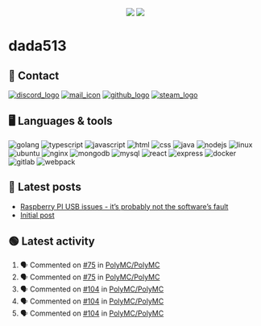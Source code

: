 <p align="center">
  <img src="https://github-readme-stats.vercel.app/api?username=dada513&show_icons=true&count_private=true&include_all_commits=true&hide_border=true"/>
  <img src="https://github-readme-stats.vercel.app/api/top-langs/?username=dada513&layout=compact&count_private=true&include_all_commits=true&hide_border=true&langs_count=10"/>
</p>

# dada513

## 📨 Contact

[![discord_logo](https://icongr.am/material/discord.svg)](./discord.md)
[![mail_icon](https://icongr.am/material/email.svg)](mailto:dada513@protonmail.com)
[![github_logo](https://icongr.am/material/github.svg)](https://github.com/dada513)
[![steam_logo](https://icongr.am/material/steam.svg)](http://steamcommunity.com/profiles/76561198966378927)

## 🖥️ Languages & tools

![golang](https://icongr.am/devicon/go-original.svg)
![typescript](https://icongr.am/devicon/typescript-original.svg)
![javascript](https://icongr.am/devicon/javascript-original.svg)
![html](https://icongr.am/devicon/html5-original.svg)
![css](https://icongr.am/devicon/css3-original.svg)
![java](https://icongr.am/devicon/java-original.svg)
![nodejs](https://icongr.am/devicon/nodejs-original.svg)
![linux](https://icongr.am/devicon/linux-original.svg)
![ubuntu](https://icongr.am/devicon/ubuntu-plain.svg)
![nginx](https://icongr.am/devicon/nginx-original.svg)
![mongodb](https://icongr.am/devicon/mongodb-original-wordmark.svg)
![mysql](https://icongr.am/devicon/mysql-original-wordmark.svg)
![react](https://icongr.am/devicon/react-original.svg)
![express](https://icongr.am/devicon/express-original-wordmark.svg)
![docker](https://icongr.am/devicon/docker-original.svg)
![gitlab](https://icongr.am/devicon/gitlab-original.svg)
![webpack](https://icongr.am/devicon/webpack-original.svg)

## 📘 Latest posts

<!-- BLOG-POST-LIST:START -->
- [Raspberry PI USB issues - it’s probably not the software’s fault](https://d513.space/raspberry/2021/12/09/raspberry-pi-power-fix.html)
- [Initial post](https://d513.space/2021/12/08/init.html)
<!-- BLOG-POST-LIST:END -->

## 🟢 Latest activity

<!--START_SECTION:activity-->

1. 🗣 Commented on [#75](https://github.com/PolyMC/PolyMC/issues/75) in [PolyMC/PolyMC](https://github.com/PolyMC/PolyMC)
2. 🗣 Commented on [#75](https://github.com/PolyMC/PolyMC/issues/75) in [PolyMC/PolyMC](https://github.com/PolyMC/PolyMC)
3. 🗣 Commented on [#104](https://github.com/PolyMC/PolyMC/issues/104) in [PolyMC/PolyMC](https://github.com/PolyMC/PolyMC)
4. 🗣 Commented on [#104](https://github.com/PolyMC/PolyMC/issues/104) in [PolyMC/PolyMC](https://github.com/PolyMC/PolyMC)
5. 🗣 Commented on [#104](https://github.com/PolyMC/PolyMC/issues/104) in [PolyMC/PolyMC](https://github.com/PolyMC/PolyMC)
<!--END_SECTION:activity-->
